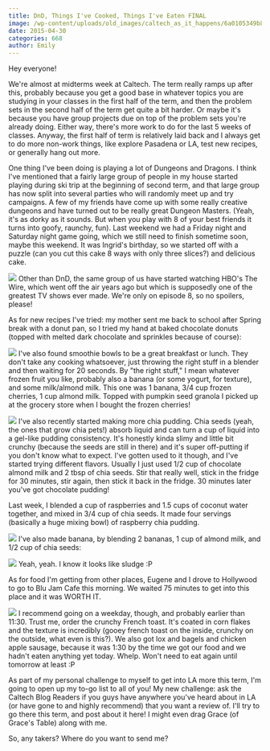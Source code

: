 ```yaml
---
title: DnD, Things I've Cooked, Things I've Eaten FINAL
image: /wp-content/uploads/old_images/caltech_as_it_happens/6a0105349b8251970b01bb0823c556970d.jpg
date: 2015-04-30
categories: 668
author: Emily
---
```



Hey everyone!

We're almost at midterms week at Caltech. The term really ramps up after this, probably because you get a good base in whatever topics you are studying in your classes in the first half of the term, and then the problem sets in the second half of the term get quite a bit harder. Or maybe it's because you have group projects due on top of the problem sets you're already doing. Either way, there's more work to do for the last 5 weeks of classes. Anyway, the first half of term is relatively laid back and I always get to do more non-work things, like explore Pasadena or LA, test new recipes, or generally hang out more.

One thing I've been doing is playing a lot of Dungeons and Dragons. I think I've mentioned that a fairly large group of people in my house started playing during ski trip at the beginning of second term, and that large group has now split into several parties who will randomly meet up and try campaigns. A few of my friends have come up with some really creative dungeons and have turned out to be really great Dungeon Masters. (Yeah, it's as dorky as it sounds. But when you play with 8 of your best friends it turns into goofy, raunchy, fun). Last weekend we had a Friday night and Saturday night game going, which we still need to finish sometime soon, maybe this weekend. It was Ingrid's birthday, so we started off with a puzzle (can you cut this cake 8 ways with only three slices?) and delicious cake.


![](/old_images/caltech_as_it_happens/6a0105349b8251970b01b8d1094470970c.jpg)
Other than DnD, the same group of us have started watching HBO's The Wire, which went off the air years ago but which is supposedly one of the greatest TV shows ever made. We're only on episode 8, so no spoilers, please!

As for new recipes I've tried: my mother sent me back to school after Spring break with a donut pan, so I tried my hand at baked chocolate donuts (topped with melted dark chocolate and sprinkles because of course):


![](/old_images/caltech_as_it_happens/6a0105349b8251970b01bb0823c613970d.jpg)
I've also found smoothie bowls to be a great breakfast or lunch. They don't take any cooking whatsoever, just throwing the right stuff in a blender and then waiting for 20 seconds. By "the right stuff," I mean whatever frozen fruit you like, probably also a banana (or some yogurt, for texture), and some milk/almond milk. This one was 1 banana, 3/4 cup frozen cherries, 1 cup almond milk. Topped with pumpkin seed granola I picked up at the grocery store when I bought the frozen cherries!


![](/old_images/caltech_as_it_happens/6a0105349b8251970b01b8d10944c6970c.jpg)
I've also recently started making more chia pudding. Chia seeds (yeah, the ones that grow chia pets!) absorb liquid and can turn a cup of liquid into a gel-like pudding consistency. It's honestly kinda slimy and little bit crunchy (because the seeds are still in there) and it's super off-putting if you don't know what to expect. I've gotten used to it though, and I've started trying different flavors. Usually I just used 1/2 cup of chocolate almond milk and 2 tbsp of chia seeds. Stir that really well, stick in the fridge for 30 minutes, stir again, then stick it back in the fridge. 30 minutes later you've got chocolate pudding!

Last week, I blended a cup of raspberries and 1.5 cups of coconut water together, and mixed in 3/4 cup of chia seeds. It made four servings (basically a huge mixing bowl) of raspberry chia pudding.


![](/old_images/caltech_as_it_happens/6a0105349b8251970b01bb0823c68f970d.jpg)
I've also made banana, by blending 2 bananas, 1 cup of almond milk, and 1/2 cup of chia seeds:


![](/old_images/caltech_as_it_happens/6a0105349b8251970b01b7c77fbe9b970b.jpg)
Yeah, yeah. I know it looks like sludge :P

As for food I'm getting from other places, Eugene and I drove to Hollywood to go to Blu Jam Cafe this morning. We waited 75 minutes to get into this place and it was WORTH IT.


![](/old_images/caltech_as_it_happens/6a0105349b8251970b01b7c77fbf1f970b.jpg)
I recommend going on a weekday, though, and probably earlier than 11:30. Trust me, order the crunchy French toast. It's coated in corn flakes and the texture is incredibly (gooey french toast on the inside, crunchy on the outside, what even is this?). We also got lox and bagels and chicken apple sausage, because it was 1:30 by the time we got our food and we hadn't eaten anything yet today. Whelp. Won't need to eat again until tomorrow at least :P

As part of my personal challenge to myself to get into LA more this term, I'm going to open up my to-go list to all of you! My new challenge: ask the Caltech Blog Readers if you guys have anywhere you've heard about in LA (or have gone to and highly recommend) that you want a review of. I'll try to go there this term, and post about it here! I might even drag Grace (of Grace's Table) along with me.

So, any takers? Where do you want to send me?

